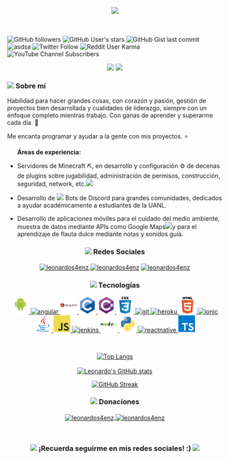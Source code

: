 <div align="center">
<img src="https://i.postimg.cc/cHqRdV3z/ezgif-com-gif-maker-1.gif" width="700">
</div>
<br></br>

![GitHub followers](https://img.shields.io/github/followers/leonardos4enz?style=social) ![GitHub User's stars](https://img.shields.io/github/stars/leonardos4enz?style=social) ![GitHub Gist last commit](https://img.shields.io/github/gist/last-commit/6d29e5f59625afa9df354f1ee0fde0de) ![asdsa](https://img.shields.io/static/v1?label=Age&message=21&color=green) ![Twitter Follow](https://img.shields.io/twitter/follow/leonardos4enz?style=social) ![Reddit User Karma](https://img.shields.io/reddit/user-karma/combined/leonardos4enz?style=social) ![YouTube Channel Subscribers](https://img.shields.io/youtube/channel/subscribers/UCM_3G2UskhjadFl3p5puE6w?style=social)

<div align="center" style="vertical-align: middle;">
<img src="https://i.postimg.cc/yYqtv4hr/Sin-t-tulo-3.png" width="501">
<img src="https://i.postimg.cc/SN0tz2pX/output-onlinegiftools-2.gif" width="200">
</div>

<h3 align="left">
  <img src="https://em-content.zobj.net/thumbs/72/twitter/322/light-bulb_1f4a1.png" width="25"> Sobre mí</h3>
<p align="left">Habilidad para hacer grandes cosas, con corazón y pasión, gestión de proyectos bien desarrollada y cualidades de liderazgo, siempre con un enfoque completo mientras trabajo. Con ganas de aprender y superarme cada día. 💪 </p>
<p align="left">Me encanta programar y ayudar a la gente con mis proyectos. ⭐</p>
<ul><b>Áreas de experiencia:</b>
<li><p align="left">Servidores de Minecraft ⛏, en desarrollo y configuración ⚙ de decenas de plugins sobre jugabilidad, administración de permisos, construcción, seguridad, network, etc.<img src="https://openseauserdata.com/files/8e976123d4005649a085afa6abfeace4.gif" width="30"> </p></li>

<li><p align="left">Desarrollo de <img src="https://media.tenor.com/IxhTuOE9M8sAAAAi/wumpus.gif" width="20"> Bots de Discord para grandes comunidades, dedicados a ayudar académicamente a estudiantes de la UANL.</p></li>

<li><p align="left">Desarrollo de aplicaciones móviles para el cuidado del medio ambiente, muestra de datos mediante APIs como Google Maps<img src="https://media0.giphy.com/media/QtvEouZBOE8nPn7yFx/giphy.gif?cid=6c09b952ef7d0d2b2aedd792335a728d52e7c1e11895cd3c&rid=giphy.gif&ct=s" width="25">y para el aprendizaje de flauta dulce mediante notas y sonidos guía.</p></li>
</ul>

<h3 align="center">
  <img src="https://em-content.zobj.net/thumbs/72/twitter/322/mobile-phone_1f4f1.png" width="25"> Redes Sociales</h3>
<p align="center">
<a href="https://instagram.com/leonardos4enz" target="blank"><img align="center" src="https://raw.githubusercontent.com/rahuldkjain/github-profile-readme-generator/master/src/images/icons/Social/instagram.svg" alt="leonardos4enz" height="30" width="40" />
<a href="https://twitter.com/leonardos4enz" target="blank"><img align="center" src="https://raw.githubusercontent.com/rahuldkjain/github-profile-readme-generator/master/src/images/icons/Social/twitter.svg" alt="leonardos4enz" height="30" width="40" /></a>
<a href="https://linkedin.com/in/leonardos4enz" target="blank"><img align="center" src="https://raw.githubusercontent.com/rahuldkjain/github-profile-readme-generator/master/src/images/icons/Social/linked-in-alt.svg" alt="leonardos4enz" height="30" width="40" /></a>
</a>
</p>

<h3 align="center"><img src="https://em-content.zobj.net/thumbs/72/twitter/322/laptop_1f4bb.png" width="23"> Tecnologías</h3>
<p align="center"> <a href="https://developer.android.com" target="_blank" rel="noreferrer"> <img src="https://raw.githubusercontent.com/devicons/devicon/master/icons/android/android-original-wordmark.svg" alt="android" width="40" height="40"/> </a> <a href="https://angular.io" target="_blank" rel="noreferrer"> <img src="https://angular.io/assets/images/logos/angular/angular.svg" alt="angular" width="40" height="40"/> </a> <a href="https://angular.io" target="_blank" rel="noreferrer"> <img src="https://raw.githubusercontent.com/devicons/devicon/master/icons/angularjs/angularjs-original-wordmark.svg" alt="angularjs" width="40" height="40"/> </a> <a href="https://www.cprogramming.com/" target="_blank" rel="noreferrer"> <img src="https://raw.githubusercontent.com/devicons/devicon/master/icons/c/c-original.svg" alt="c" width="40" height="40"/> </a> <a href="https://www.w3schools.com/cs/" target="_blank" rel="noreferrer"> <img src="https://raw.githubusercontent.com/devicons/devicon/master/icons/csharp/csharp-original.svg" alt="csharp" width="40" height="40"/> </a> <a href="https://www.w3schools.com/css/" target="_blank" rel="noreferrer"> <img src="https://raw.githubusercontent.com/devicons/devicon/master/icons/css3/css3-original-wordmark.svg" alt="css3" width="40" height="40"/> </a> <a href="https://git-scm.com/" target="_blank" rel="noreferrer"> <img src="https://www.vectorlogo.zone/logos/git-scm/git-scm-icon.svg" alt="git" width="40" height="40"/> </a> <a href="https://heroku.com" target="_blank" rel="noreferrer"> <img src="https://www.vectorlogo.zone/logos/heroku/heroku-icon.svg" alt="heroku" width="40" height="40"/> </a> <a href="https://www.w3.org/html/" target="_blank" rel="noreferrer"> <img src="https://raw.githubusercontent.com/devicons/devicon/master/icons/html5/html5-original-wordmark.svg" alt="html5" width="40" height="40"/> </a> <a href="https://ionicframework.com" target="_blank" rel="noreferrer"> <img src="https://upload.wikimedia.org/wikipedia/commons/d/d1/Ionic_Logo.svg" alt="ionic" width="40" height="40"/> </a> <a href="https://www.java.com" target="_blank" rel="noreferrer"> <img src="https://raw.githubusercontent.com/devicons/devicon/master/icons/java/java-original.svg" alt="java" width="40" height="40"/> </a> <a href="https://developer.mozilla.org/en-US/docs/Web/JavaScript" target="_blank" rel="noreferrer"> <img src="https://raw.githubusercontent.com/devicons/devicon/master/icons/javascript/javascript-original.svg" alt="javascript" width="40" height="40"/> </a> <a href="https://www.jenkins.io" target="_blank" rel="noreferrer"> <img src="https://www.vectorlogo.zone/logos/jenkins/jenkins-icon.svg" alt="jenkins" width="40" height="40"/> </a> <a href="https://nodejs.org" target="_blank" rel="noreferrer"> <img src="https://raw.githubusercontent.com/devicons/devicon/master/icons/nodejs/nodejs-original-wordmark.svg" alt="nodejs" width="40" height="40"/> </a> <a href="https://www.python.org" target="_blank" rel="noreferrer"> <img src="https://raw.githubusercontent.com/devicons/devicon/master/icons/python/python-original.svg" alt="python" width="40" height="40"/> </a> <a href="https://reactnative.dev/" target="_blank" rel="noreferrer"> <img src="https://reactnative.dev/img/header_logo.svg" alt="reactnative" width="40" height="40"/> </a> <a href="https://www.typescriptlang.org/" target="_blank" rel="noreferrer"> <img src="https://raw.githubusercontent.com/devicons/devicon/master/icons/typescript/typescript-original.svg" alt="typescript" width="40" height="40"/> </a> </p>
<div align="center">
 
  <br>
  
[![Top Langs](https://github-readme-stats.vercel.app/api/top-langs/?username=leonardos4enz)](https://github.com/anuraghazra/github-readme-stats)
<br><br>
[![Leonardo's GitHub stats](https://github-readme-stats.vercel.app/api?username=leonardos4enz)](https://github.com/anuraghazra/github-readme-stats)

[![GitHub Streak](https://streak-stats.demolab.com/?user=leonardos4enz)](https://git.io/streak-stats)
  
<!--[![Spotify](https://vercel.com/leonardos4enz/spotify-now-playing/HmKW3kZqYQDtzBYspujFPV4f22u9)](https://open.spotify.com/user/31foqf3ajermezavq7i4hykttthi)-->
  
</div>
<h3 align="center"><img src="https://em-content.zobj.net/thumbs/72/twitter/322/sparkling-heart_1f496.png" width="20"> Donaciones</h3>
<p align="center"><a href="https://www.buymeacoffee.com/leonardos4enz"> <img align="center" src="https://cdn.buymeacoffee.com/buttons/v2/default-yellow.png" height="50" width="210" alt="leonardos4enz" /></a><a href="https://ko-fi.com/leonardos4enz"> <img align="center" src="https://cdn.ko-fi.com/cdn/kofi3.png?v=3" height="50" width="210" alt="leonardos4enz" /></a></p>
<br>


<h3 align="center">
  <img src="https://discords.com/_next/image?url=https%3A%2F%2Fcdn.discordapp.com%2Femojis%2F886404576893337630.gif%3Fv%3D1&w=64&q=75" width="25"> ¡Recuerda seguirme en mis redes sociales! :) <img src="https://discords.com/_next/image?url=https%3A%2F%2Fcdn.discordapp.com%2Femojis%2F886404576893337630.gif%3Fv%3D1&w=64&q=75" width="25">
</h3>

